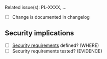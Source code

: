 Related issue(s): PL-XXXX, ...

* [ ] Change is documented in changelog

## Security implications

- [ ] [Security requirements](https://wiki.flyingcircus.io/System_Development_Guideline#Security_requirement_principles_and_testing) defined? (WHERE)
- [ ] Security requirements tested? (EVIDENCE)
